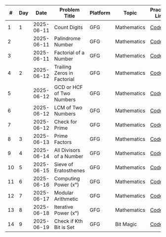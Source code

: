 | #   | Day | Date       | Problem Title               | Platform | Topic        | Practice Link                                                                 | Resources                                                                                   | Status |
|-----|-----|------------|-----------------------------|----------|--------------|-------------------------------------------------------------------------------|---------------------------------------------------------------------------------------------|--------|
| 1   | 1   | 2025-06-11 | Count Digits                | GFG      | Mathematics  | [Code](https://github.com/AnilVadthyavath/dsa-daily-log/tree/main/Mathematics/001-Count-digits) | [GFG](https://www.geeksforgeeks.org/program-count-digits-integer-3-different-methods/)       | ✅     |
| 2   |    | 2025-06-11 | Palindrome Number           | GFG      | Mathematics  | [Code](https://github.com/AnilVadthyavath/dsa-daily-log/tree/main/Mathematics/002-Palindrome-number) | [GFG](https://www.geeksforgeeks.org/c-program-check-given-string-palindrome/)                | ✅     |
| 3   |    | 2025-06-11 | Factorial of a Number       | GFG      | Mathematics  | [Code](https://github.com/AnilVadthyavath/dsa-daily-log/tree/main/Mathematics/003-Factorial-of-a-number) | [GFG](https://www.geeksforgeeks.org/program-for-factorial-of-a-number/)                      | ✅     |
| 4   | 2   | 2025-06-12 | Trailing Zeros in Factorial | GFG      | Mathematics  | [Code](https://github.com/AnilVadthyavath/dsa-daily-log/tree/main/Mathematics/004-Trailing-Zeros-in-Factorial) | [GFG](https://www.geeksforgeeks.org/count-trailing-zeroes-factorial-number/)                | ✅     |
| 5   |    | 2025-06-12 | GCD or HCF of Two Numbers   | GFG      | Mathematics  | [Code](https://github.com/AnilVadthyavath/dsa-daily-log/tree/main/Mathematics/005-GCD-or-HCF-of-two-Numbers) | [GFG](https://www.geeksforgeeks.org/c-program-find-gcd-hcf-two-numbers/)                     | ✅     |
| 6   |    | 2025-06-12 | LCM of Two Numbers          | GFG      | Mathematics  | [Code](https://github.com/AnilVadthyavath/dsa-daily-log/tree/main/Mathematics/006-LCM-of-Two-Numbers) | [GFG](https://www.geeksforgeeks.org/program-to-find-lcm-of-two-numbers/)                     | ✅     |
| 7   |    | 2025-06-12 | Check for Prime             | GFG      | Mathematics  | [Code](https://github.com/AnilVadthyavath/dsa-daily-log/tree/main/Mathematics/007-Check-for-Prime) | [GFG](https://www.geeksforgeeks.org/c-program-to-check-prime-number/)                        | ✅     |
| 8   | 3   | 2025-06-13 | Prime Factors               | GFG      | Mathematics | [Code](https://github.com/AnilVadthyavath/dsa-daily-log/tree/main/Mathematics/008-Prime-Factors) | [GFG](https://www.geeksforgeeks.org/print-all-prime-factors-of-a-given-number/) | ✅     |
| 9   | 4   | 2025-06-14 | All Divisors of a Number    | GFG      | Mathematics | [Code](https://github.com/AnilVadthyavath/dsa-daily-log/tree/main/Mathematics/009-All-Divisors-of-a-Number) | [GFG](https://www.geeksforgeeks.org/problems/all-divisors-of-a-number/1) | ✅     |
| 10  | 5   | 2025-06-15 | Sieve of Eratosthenes       | GFG      | Mathematics | [Code](https://github.com/AnilVadthyavath/dsa-daily-log/tree/main/Mathematics/010-Sieve-of-Eratosthenes) | [GFG](https://www.geeksforgeeks.org/sieve-of-eratosthenes/) | ✅     |
| 11  | 6   | 2025-06-16 | Computing Power (xⁿ)        | GFG      | Mathematics | [Code](https://github.com/AnilVadthyavath/dsa-daily-log/tree/main/Mathematics/011-Computing-Power) | [GFG](https://www.geeksforgeeks.org/write-a-c-program-to-calculate-powxn/) | ✅     |
| 12  | 7   | 2025-06-17 | Modular Arithmetic          | GFG      | Mathematics | [Code](https://github.com/AnilVadthyavath/dsa-daily-log/tree/main/Mathematics/012-Modular-Arithmetic) | [GFG](https://www.geeksforgeeks.org/modulo-operator-in-c-cpp-with-examples/) | ✅     |
| 13  | 8   | 2025-06-18 | Iterative Power (xⁿ)        | GFG      | Mathematics | [Code](https://github.com/AnilVadthyavath/dsa-daily-log/tree/main/Mathematics/013-Iterative-Power) | [GFG](https://www.geeksforgeeks.org/write-a-c-program-to-calculate-powxn/) | ✅     |
| 14  | 9   | 2025-06-19 | Check if Kth Bit is Set     | GFG      | Bit Magic   | [Code](https://github.com/AnilVadthyavath/dsa-daily-log/tree/main/Bit-Magic/014-Check-if-Kth-bit-is-set-or-not) | [GFG](https://www.geeksforgeeks.org/check-whether-k-th-bit-set-not/) | ✅     |

